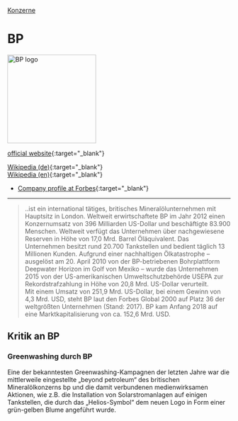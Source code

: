 [Konzerne](../konzerne.html)   

# BP

<img src="https://upload.wikimedia.org/wikipedia/de/7/74/BP_logo.svg" height="200" alt="BP logo">

[official website](http://www.bp.com/){:target="_blank"}      

[Wikipedia (de)](https://de.wikipedia.org/wiki/BP){:target="_blank"}   
[Wikipedia (en)](https://en.wikipedia.org/wiki/BP){:target="_blank"}   

* [Company profile at Forbes](https://www.forbes.com/companies/bp/#64552dc5384b){:target="_blank"}
---

> ..ist ein international tätiges, britisches Mineralölunternehmen mit Hauptsitz in London. Weltweit erwirtschaftete BP im Jahr 2012 einen Konzernumsatz von 396 Milliarden US-Dollar und beschäftigte 83.900 Menschen. Weltweit verfügt das Unternehmen über nachgewiesene Reserven in Höhe von 17,0 Mrd. Barrel Öläquivalent. Das Unternehmen besitzt rund 20.700 Tankstellen und bedient täglich 13 Millionen Kunden. Aufgrund einer nachhaltigen Ölkatastrophe – ausgelöst am 20. April 2010 von der BP-betriebenen Bohrplattform Deepwater Horizon im Golf von Mexiko – wurde das Unternehmen 2015 von der US-amerikanischen Umweltschutzbehörde USEPA zur Rekordstrafzahlung in Höhe von 20,8 Mrd. US-Dollar verurteilt.   
Mit einem Umsatz von 251,9 Mrd. US-Dollar, bei einem Gewinn von 4,3 Mrd. USD, steht BP laut den Forbes Global 2000 auf Platz 36 der weltgrößten Unternehmen (Stand: 2017). BP kam Anfang 2018 auf eine Marktkapitalisierung von ca. 152,6 Mrd. USD.   

## <a name="kritik">Kritik an BP</a>

### <a name="greenwashing">Greenwashing durch BP</a>
Eine der bekanntesten Greenwashing-Kampagnen der letzten Jahre war die mittlerweile eingestellte „beyond petroleum“ des britischen Mineralölkonzerns bp und die damit verbundenen medienwirksamen Aktionen, wie z.B. die Installation von Solarstromanlagen auf einigen Tankstellen, die durch das „Helios-Symbol“ dem neuen Logo in Form einer grün-gelben Blume angeführt wurde.
